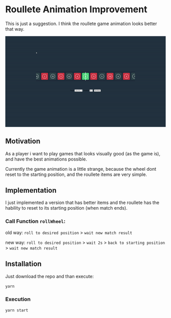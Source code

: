 # Roullete Animation Improvement

This is just a suggestion. I think the roullete game animation looks better that way.

![](https://github.com/alexandremccastro/roullete/blob/main/animation-execution.gif)

## Motivation

As a player i want to play games that looks visually good (as the game is), and have the best animations possible.

Currently the game animation is a little strange, because the wheel dont reset to the starting position, and the roullete items are very simple.

## Implementation

I just implemented a version that has better items and the roullete has the hability to reset to its starting position (when match ends).

### Call Function `rollWheel`:

old way: `roll to desired position` > `wait new match result`

new way: `roll to desired position` > `wait 2s` > `back to starting position` > `wait new match result`

## Installation

Just download the repo and than execute:

```
yarn
```

### Execution

```
yarn start
```
